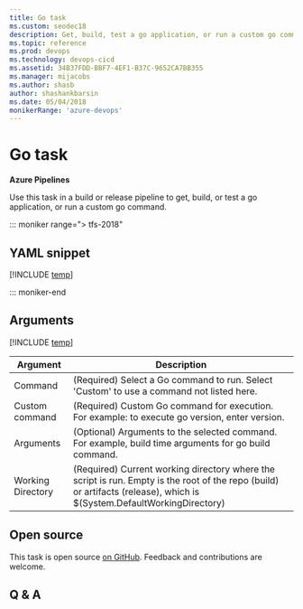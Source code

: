 ```yaml
---
title: Go task
ms.custom: seodec18
description: Get, build, test a go application, or run a custom go command.
ms.topic: reference
ms.prod: devops
ms.technology: devops-cicd
ms.assetid: 34B37FDD-BBF7-4EF1-B37C-9652CA7BB355
ms.manager: mijacobs
ms.author: shasb
author: shashankbarsin
ms.date: 05/04/2018
monikerRange: 'azure-devops'
---
```


# Go task

**Azure Pipelines**

Use this task in a build or release pipeline to get, build, or test a go application, or run a custom go command.

::: moniker range="> tfs-2018"

## YAML snippet

[!INCLUDE [temp](../_shared/yaml/GoV0.md)]

::: moniker-end

## Arguments

<table><thead><tr><th>Argument</th><th>Description</th></tr></thead>
<tr><td>Command</td><td>(Required) Select a Go command to run. Select &#39;Custom&#39; to use a command not listed here.</td></tr>
<tr><td>Custom command</td><td>(Required) Custom Go command for execution. For example: to execute go version, enter version.</td></tr>
<tr><td>Arguments</td><td>(Optional) Arguments to the selected command. For example, build time arguments for go build command.</td></tr>
<tr><td>Working Directory</td><td>(Required) Current working directory where the script is run. Empty is the root of the repo (build) or artifacts (release), which is $(System.DefaultWorkingDirectory)</td></tr>

[!INCLUDE [temp](../_shared/control-options-arguments.md)]

</table>

## Open source

This task is open source [on GitHub](https://github.com/Microsoft/azure-pipelines-tasks). Feedback and contributions are welcome.

## Q & A

<!-- BEGINSECTION class="md-qanda" -->

<!-- ENDSECTION -->
